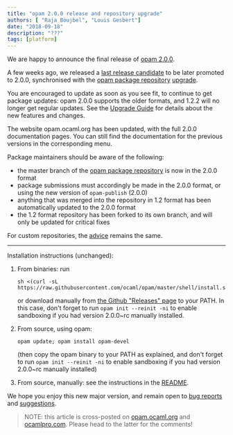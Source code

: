 ```yaml
---
title: "opam 2.0.0 release and repository upgrade"
authors: [ "Raja Boujbel", "Louis Gesbert"]
date: "2018-09-18"
description: "???"
tags: [platform]
---
```


We are happy to announce the final release of [opam 2.0.0](https://github.com/ocaml/opam/releases/tag/2.0.0).

A few weeks ago, we released a [last release candidate](https://opam.ocaml.org/blog/opam-2-0-0-rc4) to be later promoted to 2.0.0, synchronised with the [opam package repository](https://github.com/ocaml/opam-repository) [upgrade](https://opam.ocaml.org/blog/opam-2-0-0-repo-upgrade-roadmap/).

You are encouraged to update as soon as you see fit, to continue to get package updates: opam 2.0.0 supports the older formats, and 1.2.2 will no longer get regular updates. See the [Upgrade Guide](http://opam.ocaml.org/2.0-preview/doc/Upgrade_guide.html) for details about the new features and changes.

The website opam.ocaml.org has been updated, with the full 2.0.0 documentation pages. You can still find the documentation for the previous versions in the corresponding menu.

Package maintainers should be aware of the following:
- the master branch of the [opam package repository](https://github.com/ocaml/opam-repository) is now in the 2.0.0 format
- package submissions must accordingly be made in the 2.0.0 format, or using the new version of `opam-publish` (2.0.0)
- anything that was merged into the repository in 1.2 format has been automatically updated to the 2.0.0 format
- the 1.2 format repository has been forked to its own branch, and will only be updated for critical fixes

For custom repositories, the [advice](https://opam.ocaml.org/blog/opam-2-0-0-repo-upgrade-roadmap/#Advice-for-custom-repository-maintainers) remains the same.

---

Installation instructions (unchanged):

1. From binaries: run

    ```
    sh <(curl -sL https://raw.githubusercontent.com/ocaml/opam/master/shell/install.sh)
    ```

    or download manually from [the Github "Releases" page](https://github.com/ocaml/opam/releases/tag/2.0.0) to your PATH. In this case, don't forget to run `opam init --reinit -ni` to enable sandboxing if you had version 2.0.0~rc manually installed.

2. From source, using opam:

    ```
    opam update; opam install opam-devel
    ```

   (then copy the opam binary to your PATH as explained, and don't forget to run `opam init --reinit -ni` to enable sandboxing if you had version 2.0.0~rc manually installed)

3. From source, manually: see the instructions in the [README](https://github.com/ocaml/opam/tree/2.0.0-rc4#compiling-this-repo).

We hope you enjoy this new major version, and remain open to [bug reports](https://github.com/ocaml/opam/issues) and [suggestions](https://github.com/ocaml/opam/issues).

> NOTE: this article is cross-posted on [opam.ocaml.org](https://opam.ocaml.org/blog/) and [ocamlpro.com](http://www.ocamlpro.com/category/blog/). Please head to the latter for the comments!
